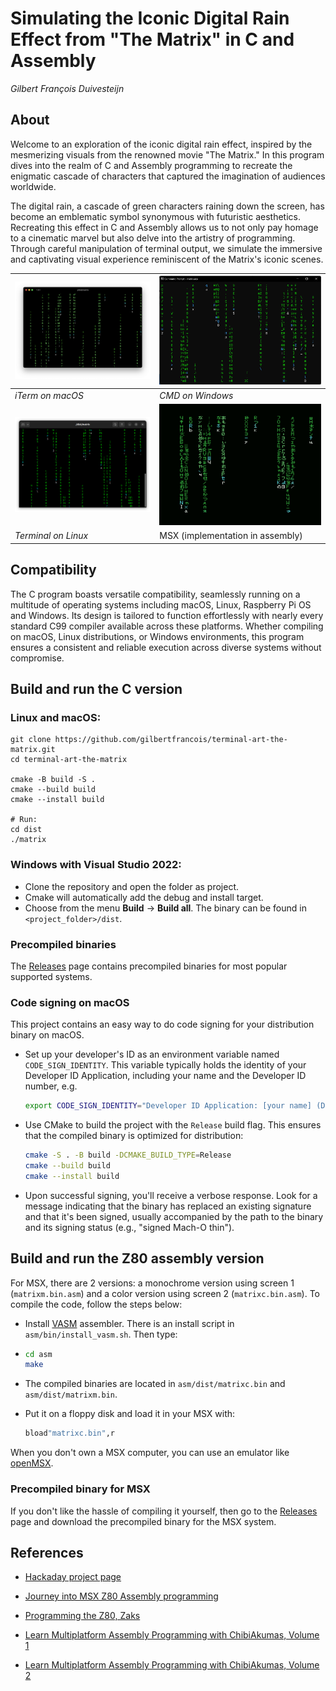 # Simulating the Iconic Digital Rain Effect from "The Matrix" in C and Assembly

_Gilbert François Duivesteijn_



## About

Welcome to an exploration of the iconic digital rain effect, inspired by the mesmerizing visuals from the renowned movie "The Matrix." In this program dives into the realm of C and Assembly programming to recreate the enigmatic cascade of characters that captured the imagination of audiences worldwide.

The digital rain, a cascade of green characters raining down the screen, has become an emblematic symbol synonymous with futuristic aesthetics. Recreating this effect in C and Assembly allows us to not only pay homage to a cinematic marvel but also delve into the artistry of programming. Through careful manipulation of terminal output, we simulate the immersive and captivating visual experience reminiscent of the Matrix's iconic scenes.

| ![macOS](_assets/screenshots/macos.png)   | ![Windows](_assets/screenshots/windows.png) |
| ----------------------------------------- | ------------------------------------------- |
| *iTerm on macOS*                          | *CMD on Windows*                            |
| ![Linux](_assets/screenshots/linux2x.png) | ![MSX](_assets/screenshots/msx_color.png)   |
| *Terminal on Linux*                       | MSX (implementation in assembly)            |



## Compatibility

The C program boasts versatile compatibility, seamlessly running on a multitude of operating systems including macOS, Linux, Raspberry Pi OS and Windows. Its design is tailored to function effortlessly with nearly every standard C99 compiler available across these platforms. Whether compiling on macOS, Linux distributions, or Windows environments, this program ensures a consistent and reliable execution across diverse systems without compromise.



## Build and run the C version

### Linux and macOS:

```
git clone https://github.com/gilbertfrancois/terminal-art-the-matrix.git
cd terminal-art-the-matrix

cmake -B build -S .
cmake --build build
cmake --install build

# Run:
cd dist
./matrix
```



### Windows with Visual Studio 2022:

- Clone the repository and open the folder as project.
- Cmake will automatically add the debug and install target.
- Choose from the menu **Build** -> **Build all**. The binary can be found in `<project_folder>/dist`.



### Precompiled binaries

The [Releases](https://github.com/gilbertfrancois/terminal-art-the-matrix/releases) page contains precompiled binaries for most popular supported systems.



### Code signing on macOS

This project contains an easy way to do code signing for your distribution binary on macOS. 

- Set up your developer's ID as an environment variable named `CODE_SIGN_IDENTITY`. This variable typically holds the identity of your Developer ID Application, including your name and the Developer ID number, e.g.

  ```sh
  export CODE_SIGN_IDENTITY="Developer ID Application: [your name] (DEV_ID_NUMBER)"
  ```

- Use CMake to build the project with the `Release` build flag. This ensures that the compiled binary is optimized for distribution:

  ```sh
  cmake -S . -B build -DCMAKE_BUILD_TYPE=Release
  cmake --build build
  cmake --install build
  ```

- Upon successful signing, you'll receive a verbose response. Look for a message indicating that the binary has replaced an existing signature and that it's been signed, usually accompanied by the path to the binary and its signing status (e.g., "signed Mach-O thin").



## Build and run the Z80 assembly version

For MSX, there are 2 versions: a monochrome version using screen 1 (`matrixm.bin.asm`) and a color version using screen 2 (`matrixc.bin.asm`). To compile the code, follow the steps below:

- Install [VASM](http://www.compilers.de/vasm.html) assembler. There is an install script in `asm/bin/install_vasm.sh`. Then type:

- ```sh
  cd asm
  make
  ```

- The compiled binaries are located in `asm/dist/matrixc.bin` and `asm/dist/matrixm.bin`.

- Put it on a floppy disk and load it in your MSX with:

  ```sh
  bload"matrixc.bin",r
  ```

When you don't own a MSX computer, you can use an emulator like [openMSX](https://openmsx.org/).



### Precompiled binary for MSX

If you don't like the hassle of compiling it yourself, then go to the [Releases](https://github.com/gilbertfrancois/terminal-art-the-matrix/releases) page and download the precompiled binary for the MSX system.



## References

- [Hackaday project page](https://hackaday.io/project/193853-the-matrix-digital-rain-effect-in-c-and-asm)
- [Journey into MSX Z80 Assembly programming](https://gilbertfrancois.github.io)

- [Programming the Z80, Zaks](https://www.amazon.com/Programming-Z80-Rodnay-Zaks/dp/0895880695)

- [Learn Multiplatform Assembly Programming with ChibiAkumas, Volume 1](https://www.amazon.com/Learn-Multiplatform-Assembly-Programming-ChibiAkumas/dp/B08W7DWZB3/)

- [Learn Multiplatform Assembly Programming with ChibiAkumas, Volume 2](https://www.amazon.com/Learn-Multiplatform-Assembly-Programming-ChibiAkumas/dp/B09VWHYDKJ/)

  
